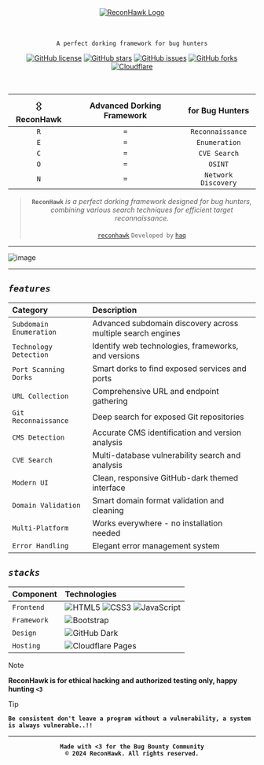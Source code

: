 <div align="center">
  <a href="https://reconhawk.pages.dev" >
    <img src="https://github.com/user-attachments/assets/52196c6b-ef88-48b4-be3f-a0fc78685387" alt="ReconHawk Logo" />
  </a>
</div>

<br>
<br>

<div align="center">
  
  `A perfect dorking framework for bug hunters`
</div>

<div align="center">

[![GitHub license](https://img.shields.io/github/license/1hehaq/ReconHawk)](https://github.com/1hehaq/ReconHawk/blob/main/LICENSE)
[![GitHub stars](https://img.shields.io/github/stars/1hehaq/ReconHawk)](https://github.com/1hehaq/ReconHawk/stargazers)
[![GitHub issues](https://img.shields.io/github/issues/1hehaq/ReconHawk)](https://github.com/1hehaq/ReconHawk/issues)
[![GitHub forks](https://img.shields.io/github/forks/1hehaq/ReconHawk)](https://github.com/1hehaq/ReconHawk/network)
[![Cloudflare](https://img.shields.io/badge/Powered_by-Cloudflare-F38020?logo=cloudflare)](https://pages.dev)

</div>

<br>

<div align="center">

|𒌐 ReconHawk|Advanced Dorking Framework|for Bug Hunters|
|:-------:|:-----------------------:|:-------------:|
| `R` | `=` | `Reconnaissance` |
| `E` | `=` | `Enumeration` |
| `C` | `=` | `CVE Search` |
| `O` | `=` | `OSINT` |
| `N` | `=` | `Network Discovery` |

> **`ReconHawk`** *is a perfect dorking framework designed for bug hunters, combining various search techniques for efficient target reconnaissance.* <br><br> [`reconhawk`](https://reconhawk.pages.dev) `Developed by` [`haq`](https://github.com/1hehaq)

</div>

<hr>

![image](https://github.com/user-attachments/assets/b81f341b-9b20-4b31-be25-53f730ef25e4)

<hr>


## **_`features`_**

| Category | Description |
|:---------|:------------|
| `Subdomain Enumeration` | Advanced subdomain discovery across multiple search engines |
| `Technology Detection` | Identify web technologies, frameworks, and versions |
| `Port Scanning Dorks` | Smart dorks to find exposed services and ports |
| `URL Collection` | Comprehensive URL and endpoint gathering |
| `Git Reconnaissance` | Deep search for exposed Git repositories |
| `CMS Detection` | Accurate CMS identification and version analysis |
| `CVE Search` | Multi-database vulnerability search and analysis |
| `Modern UI` | Clean, responsive GitHub-dark themed interface |
| `Domain Validation` | Smart domain format validation and cleaning |
| `Multi-Platform` | Works everywhere - no installation needed |
| `Error Handling` | Elegant error management system |

## **_`stacks`_**

| Component | Technologies |
|:----------|:------------|
| `Frontend` | ![HTML5](https://img.shields.io/badge/HTML5-E34F26?style=flat&logo=html5&logoColor=white) ![CSS3](https://img.shields.io/badge/CSS3-1572B6?style=flat&logo=css3&logoColor=white) ![JavaScript](https://img.shields.io/badge/JavaScript-F7DF1E?style=flat&logo=javascript&logoColor=black) |
| `Framework` | ![Bootstrap](https://img.shields.io/badge/Bootstrap-7952B3?style=flat&logo=bootstrap&logoColor=white) |
| `Design` | ![GitHub Dark](https://img.shields.io/badge/GitHub_Dark-181717?style=flat&logo=github&logoColor=white) |
| `Hosting` | ![Cloudflare Pages](https://img.shields.io/badge/Cloudflare_Pages-F38020?style=flat&logo=cloudflare&logoColor=white) |

> [!NOTE]
> **ReconHawk is for ethical hacking and authorized testing only, happy hunting `<3`**

> [!TIP]
> **`Be consistent don't leave a program without a vulnerability, a system is always vulnerable..!!`**

<hr>

<div align="center">

**```Made with <3 for the Bug Bounty Community```**
<br>
   **`© 2024 ReconHawk. All rights reserved.`**
</div>
